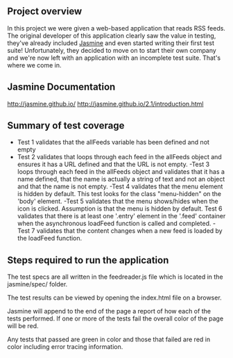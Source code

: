 Project overview
-------------------

In this project we were given a web-based application that reads RSS feeds. The original developer of this application clearly saw the value in testing, they've already included [Jasmine](http://jasmine.github.io/) and even started writing their first test suite! Unfortunately, they decided to move on to start their own company and we're now left with an application with an incomplete test suite. That's where we come in.


Jasmine Documentation
-------------------

http://jasmine.github.io/
http://jasmine.github.io/2.1/introduction.html


Summary of test coverage
--------------------------

- Test 1 validates that the allFeeds variable has been defined and not empty
- Test 2 validates that loops through each feed in the allFeeds object and ensures it has a URL defined and that the URL is not empty.
-Test 3 loops through each feed in the allFeeds object and validates that it has a name defined, that the name is actually a string of text and not an object and that the name is not empty.
-Test 4 validates that the menu element is hidden by default.
This test looks for the class "menu-hidden" on the 'body' element.
-Test 5 validates that the menu shows/hides when the icon is clicked.
Assumption is that the menu is hidden by default.
Test 6 validates that there is at least one '.entry' element in the '.feed' container when the asynchronous loadFeed function is called and completed.
-Test 7 validates that the content changes  when a new feed is loaded by the loadFeed function.


Steps required to run the application
---------------------------------------

The test specs are all written in the feedreader.js file which is located in the jasmine/spec/ folder.

The test results can be viewed by opening the index.html file on a browser.

Jasmine will append to the end of the page a report of how each of the tests performed.
If one or more of the tests fail the overall color of the page will be red.

Any tests that passed are green in color and those that failed are red in color including error tracing information.

